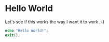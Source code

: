 # Hello World

Let's see if this works the way I want it to work ;-)

```php
echo "Hello World!";
exit();
```
